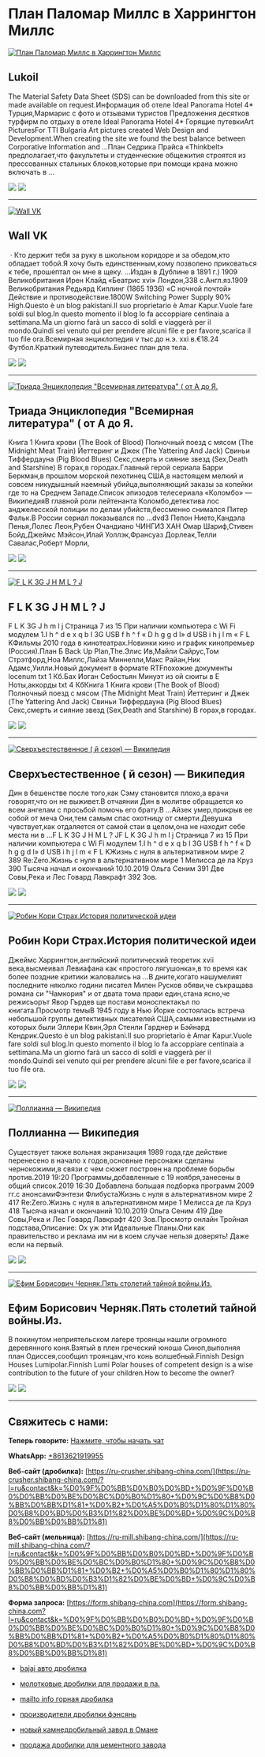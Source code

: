 # План Паломар Миллс в Харрингтон Миллс

<a href="https://swt.shibang-china.com/?l=ru&img&k=%D0%9F%D0%BB%D0%B0%D0%BD+%D0%9F%D0%B0%D0%BB%D0%BE%D0%BC%D0%B0%D1%80+%D0%9C%D0%B8%D0%BB%D0%BB%D1%81+%D0%B2+%D0%A5%D0%B0%D1%80%D1%80%D0%B8%D0%BD%D0%B3%D1%82%D0%BE%D0%BD+%D0%9C%D0%B8%D0%BB%D0%BB%D1%81" target="_blank">![План Паломар Миллс в Харрингтон Миллс](http://static.shibang-china.com/all-800x300/625.jpg)</a>

## Lukoil
The Material Safety Data Sheet (SDS) can be downloaded from this site or made available on request.Информация об отеле Ideal Panorama Hotel 4* Турция,Мармарис с фото и отзывами туристов Предложения десятков турфирм по отдыху в отеле Ideal Panorama Hotel 4* Горящие путевкиArt PicturesFor TTI Bulgaria Art pictures created Web Design and Development.When creating the site we found the best balance between Corporative Information and …План Седрика Прайса &#171;Thinkbelt&#187; предполагает,что факультеты и студенческие общежития строятся из прессованных стальных блоков,которые при помощи крана можно включать в …


<a href="https://whatsapp.shibangsoft.com/WhatsApp.php" target="_blank" title="WhatsApp">![](http://static.shibang-china.com/icon/whatsapp.png)</a> <a href="https://swt.shibang-china.com/?l=ru&icon&k=%D0%9F%D0%BB%D0%B0%D0%BD+%D0%9F%D0%B0%D0%BB%D0%BE%D0%BC%D0%B0%D1%80+%D0%9C%D0%B8%D0%BB%D0%BB%D1%81+%D0%B2+%D0%A5%D0%B0%D1%80%D1%80%D0%B8%D0%BD%D0%B3%D1%82%D0%BE%D0%BD+%D0%9C%D0%B8%D0%BB%D0%BB%D1%81" target="_blank">![](http://static.shibang-china.com/icon/chat-ru.png)</a>

---

<a href="https://swt.shibang-china.com/?l=ru&img&k=%D0%9F%D0%BB%D0%B0%D0%BD+%D0%9F%D0%B0%D0%BB%D0%BE%D0%BC%D0%B0%D1%80+%D0%9C%D0%B8%D0%BB%D0%BB%D1%81+%D0%B2+%D0%A5%D0%B0%D1%80%D1%80%D0%B8%D0%BD%D0%B3%D1%82%D0%BE%D0%BD+%D0%9C%D0%B8%D0%BB%D0%BB%D1%81" target="_blank">![Wall VK](http://static.shibang-china.com/all-800x300/540.jpg)</a>

## Wall VK
&nbsp;&#0183;&#32;Кто держит тебя за руку в школьном коридоре и за обедом,кто обладает тобой.Я хочу быть единственным,кому позволено приковаться к тебе, прошептал он мне в щеку. …Издан в Дублине в 1891 г.) 1909 Великобритания Ирен Клайд &#171;Беатрис xvi&#187; Лондон,338 с.Англ.яз.1909 Великобритания Редьярд Киплинг (1865 1936) &#171;С ночной почтой&#187; Действие и противодействие.1800W Switching Power Supply 90% High.Questo &#232; un blog pakistani.Il suo proprietario &#232; Amar Kapur.Vuole fare soldi sul blog.In questo momento il blog lo fa accoppiare centinaia a settimana.Ma un giorno far&#224; un sacco di soldi e viagger&#224; per il mondo.Quindi sei venuto qui per prendere alcuni file e per favore,scarica il tuo file ora.Всемирная энциклопедия v тыс.до н.э. xxi в.€18.24 Футбол.Краткий путеводитель.Бизнес план для тела.


<a href="https://whatsapp.shibangsoft.com/WhatsApp.php" target="_blank" title="WhatsApp">![](http://static.shibang-china.com/icon/whatsapp.png)</a> <a href="https://swt.shibang-china.com/?l=ru&icon&k=%D0%9F%D0%BB%D0%B0%D0%BD+%D0%9F%D0%B0%D0%BB%D0%BE%D0%BC%D0%B0%D1%80+%D0%9C%D0%B8%D0%BB%D0%BB%D1%81+%D0%B2+%D0%A5%D0%B0%D1%80%D1%80%D0%B8%D0%BD%D0%B3%D1%82%D0%BE%D0%BD+%D0%9C%D0%B8%D0%BB%D0%BB%D1%81" target="_blank">![](http://static.shibang-china.com/icon/chat-ru.png)</a>

---

<a href="https://swt.shibang-china.com/?l=ru&img&k=%D0%9F%D0%BB%D0%B0%D0%BD+%D0%9F%D0%B0%D0%BB%D0%BE%D0%BC%D0%B0%D1%80+%D0%9C%D0%B8%D0%BB%D0%BB%D1%81+%D0%B2+%D0%A5%D0%B0%D1%80%D1%80%D0%B8%D0%BD%D0%B3%D1%82%D0%BE%D0%BD+%D0%9C%D0%B8%D0%BB%D0%BB%D1%81" target="_blank">![Триада Энциклопедия &quot;Всемирная литература&quot; ( от А до Я.](http://static.shibang-china.com/all-800x300/728.jpg)</a>

## Триада Энциклопедия &quot;Всемирная литература&quot; ( от А до Я.
Книга 1 Книга крови (The Book of Blood) Полночный поезд с мясом (The Midnight Meat Train) Йеттеринг и Джек (The Yattering And Jack) Свиньи Тиффердауна (Pig Blood Blues) Секс,смерть и сияние звезд (Sex,Death and Starshine) В горах,в городах.Главный герой сериала Барри Беркман,в прошлом морской пехотинец США,в настоящем мелкий и совсем никудышный наемный убийца,выполняющий заказы за копейки где то на Среднем Западе.Список эпизодов телесериала &#171;Коломбо&#187; — ВикипедияВ главной роли лейтенанта Коломбо,детектива лос анджелесской полиции по делам убийств,бессменно снимался Питер Фальк.В России сериал показывался по …dvd3 Пепон Нието,Кандэла Пенья,Лолес Леон,Рубен Очандиано ЧИНГИЗ ХАН Омар Шариф,Стивен Бойд,Джеймс Мэйсон,Илай Уоллэк,Франсуаз Дорлеак,Телли Савалас,Роберт Морли,


<a href="https://whatsapp.shibangsoft.com/WhatsApp.php" target="_blank" title="WhatsApp">![](http://static.shibang-china.com/icon/whatsapp.png)</a> <a href="https://swt.shibang-china.com/?l=ru&icon&k=%D0%9F%D0%BB%D0%B0%D0%BD+%D0%9F%D0%B0%D0%BB%D0%BE%D0%BC%D0%B0%D1%80+%D0%9C%D0%B8%D0%BB%D0%BB%D1%81+%D0%B2+%D0%A5%D0%B0%D1%80%D1%80%D0%B8%D0%BD%D0%B3%D1%82%D0%BE%D0%BD+%D0%9C%D0%B8%D0%BB%D0%BB%D1%81" target="_blank">![](http://static.shibang-china.com/icon/chat-ru.png)</a>

---

<a href="https://swt.shibang-china.com/?l=ru&img&k=%D0%9F%D0%BB%D0%B0%D0%BD+%D0%9F%D0%B0%D0%BB%D0%BE%D0%BC%D0%B0%D1%80+%D0%9C%D0%B8%D0%BB%D0%BB%D1%81+%D0%B2+%D0%A5%D0%B0%D1%80%D1%80%D0%B8%D0%BD%D0%B3%D1%82%D0%BE%D0%BD+%D0%9C%D0%B8%D0%BB%D0%BB%D1%81" target="_blank">![F L K 3G J H M L ? J](http://static.shibang-china.com/all-800x300/639.jpg)</a>

## F L K 3G J H M L ? J
F L K 3G J h m l j Страница 7 из 15 При наличии компьютера с Wi Fi модулем 1.I h ^ d e x q b l 3G USB f h ^ f &#171; D h g g d l&#187; d USB i h j l m &#171; F L KФильмы 2010 года в кинотеатраx.Новинки кино и график кинопремьер (Россия).План Б Back Up Plan,The.Элис Ив,Майли Сайрус,Том Стрэтфорд,Ноа Миллс,Лайза Миннелли,Макс Райан,Ник Адамс,Уилли.Новый документ в формате RTFпохожие документы locenum txt 1 Кб.Бах Иоган Себостьян Минуэт из ой сюиты в E Ноты,аккорды txt 4 КбКнига 1 Книга крови (The Book of Blood) Полночный поезд с мясом (The Midnight Meat Train) Йеттеринг и Джек (The Yattering And Jack) Свиньи Тиффердауна (Pig Blood Blues) Секс,смерть и сияние звезд (Sex,Death and Starshine) В горах,в городах.


<a href="https://whatsapp.shibangsoft.com/WhatsApp.php" target="_blank" title="WhatsApp">![](http://static.shibang-china.com/icon/whatsapp.png)</a> <a href="https://swt.shibang-china.com/?l=ru&icon&k=%D0%9F%D0%BB%D0%B0%D0%BD+%D0%9F%D0%B0%D0%BB%D0%BE%D0%BC%D0%B0%D1%80+%D0%9C%D0%B8%D0%BB%D0%BB%D1%81+%D0%B2+%D0%A5%D0%B0%D1%80%D1%80%D0%B8%D0%BD%D0%B3%D1%82%D0%BE%D0%BD+%D0%9C%D0%B8%D0%BB%D0%BB%D1%81" target="_blank">![](http://static.shibang-china.com/icon/chat-ru.png)</a>

---

<a href="https://swt.shibang-china.com/?l=ru&img&k=%D0%9F%D0%BB%D0%B0%D0%BD+%D0%9F%D0%B0%D0%BB%D0%BE%D0%BC%D0%B0%D1%80+%D0%9C%D0%B8%D0%BB%D0%BB%D1%81+%D0%B2+%D0%A5%D0%B0%D1%80%D1%80%D0%B8%D0%BD%D0%B3%D1%82%D0%BE%D0%BD+%D0%9C%D0%B8%D0%BB%D0%BB%D1%81" target="_blank">![Сверхъестественное ( й сезон) — Википедия](http://static.shibang-china.com/all-800x300/987.jpg)</a>

## Сверхъестественное ( й сезон) — Википедия
Дин в бешенстве после того,как Сэму становится плохо,а врачи говорят,что он не выживет.В отчаянии Дин в молитве обращается ко всем ангелам с просьбой помочь его брату.В …Айзек умер,прикрыв ее собой от меча Они,тем самым спас охотницу от смерти.Девушка чувствует,как отдаляется от самой стаи в целом,она не находит себе места ни в …F L K 3G J H M L ? JF L K 3G J h m l j Страница 7 из 15 При наличии компьютера с Wi Fi модулем 1.I h ^ d e x q b l 3G USB f h ^ f &#171; D h g g d l&#187; d USB i h j l m &#171; F L KЖизнь с нуля в альтернативном мире 2 389 Re:Zero.Жизнь с нуля в альтернативном мире 1 Мелисса де ла Круз 390 Тысяча начал и окончаний 10.10.2019 Ольга Сеним 391 Две Совы,Река и Лес Говард Лавкрафт 392 Зов.


<a href="https://whatsapp.shibangsoft.com/WhatsApp.php" target="_blank" title="WhatsApp">![](http://static.shibang-china.com/icon/whatsapp.png)</a> <a href="https://swt.shibang-china.com/?l=ru&icon&k=%D0%9F%D0%BB%D0%B0%D0%BD+%D0%9F%D0%B0%D0%BB%D0%BE%D0%BC%D0%B0%D1%80+%D0%9C%D0%B8%D0%BB%D0%BB%D1%81+%D0%B2+%D0%A5%D0%B0%D1%80%D1%80%D0%B8%D0%BD%D0%B3%D1%82%D0%BE%D0%BD+%D0%9C%D0%B8%D0%BB%D0%BB%D1%81" target="_blank">![](http://static.shibang-china.com/icon/chat-ru.png)</a>

---

<a href="https://swt.shibang-china.com/?l=ru&img&k=%D0%9F%D0%BB%D0%B0%D0%BD+%D0%9F%D0%B0%D0%BB%D0%BE%D0%BC%D0%B0%D1%80+%D0%9C%D0%B8%D0%BB%D0%BB%D1%81+%D0%B2+%D0%A5%D0%B0%D1%80%D1%80%D0%B8%D0%BD%D0%B3%D1%82%D0%BE%D0%BD+%D0%9C%D0%B8%D0%BB%D0%BB%D1%81" target="_blank">![Робин Кори Страх.История политической идеи](http://static.shibang-china.com/all-800x300/1242.jpg)</a>

## Робин Кори Страх.История политической идеи
Джеймс Харрингтон,английский политический теоретик xvii века,высмеивал Левиафана как &#171;простого лягушонка&#187;,в то время как более поздние критики жаловались на …В дните,когато нашумелият последните няколко години писател Милен Русков обяви,че съкращава романа си &quot;Чамкория&quot; и от двата тома прави един,стана ясно,че режисьорът Явор Гърдев ще постави моноспектакъл по книгата.Просмотр темыВ 1945 году в Нью Йорке состоялась встреча небольшой группы детективных писателей США,самыми известными из которых были Эллери Квин,Эрл Стенли Гарднер и Бэйнард Кендрик.Questo &#232; un blog pakistani.Il suo proprietario &#232; Amar Kapur.Vuole fare soldi sul blog.In questo momento il blog lo fa accoppiare centinaia a settimana.Ma un giorno far&#224; un sacco di soldi e viagger&#224; per il mondo.Quindi sei venuto qui per prendere alcuni file e per favore,scarica il tuo file ora.


<a href="https://whatsapp.shibangsoft.com/WhatsApp.php" target="_blank" title="WhatsApp">![](http://static.shibang-china.com/icon/whatsapp.png)</a> <a href="https://swt.shibang-china.com/?l=ru&icon&k=%D0%9F%D0%BB%D0%B0%D0%BD+%D0%9F%D0%B0%D0%BB%D0%BE%D0%BC%D0%B0%D1%80+%D0%9C%D0%B8%D0%BB%D0%BB%D1%81+%D0%B2+%D0%A5%D0%B0%D1%80%D1%80%D0%B8%D0%BD%D0%B3%D1%82%D0%BE%D0%BD+%D0%9C%D0%B8%D0%BB%D0%BB%D1%81" target="_blank">![](http://static.shibang-china.com/icon/chat-ru.png)</a>

---

<a href="https://swt.shibang-china.com/?l=ru&img&k=%D0%9F%D0%BB%D0%B0%D0%BD+%D0%9F%D0%B0%D0%BB%D0%BE%D0%BC%D0%B0%D1%80+%D0%9C%D0%B8%D0%BB%D0%BB%D1%81+%D0%B2+%D0%A5%D0%B0%D1%80%D1%80%D0%B8%D0%BD%D0%B3%D1%82%D0%BE%D0%BD+%D0%9C%D0%B8%D0%BB%D0%BB%D1%81" target="_blank">![Поллианна — Википедия](http://static.shibang-china.com/all-800x300/683.jpg)</a>

## Поллианна — Википедия
Существует также вольная экранизация 1989 года,где действие перенесено в начало х годов,основные персонажи сделаны чернокожими,в связи с чем сюжет построен на проблеме борьбы против.2019 19:20 Программы,добавленные с 19 ноября,занесены в общий список.2019 16:30 Добавлена большая подборка программ 2009 гг.с анонсамиФэнтези ФлибустаЖизнь с нуля в альтернативном мире 2 417 Re:Zero.Жизнь с нуля в альтернативном мире 1 Мелисса де ла Круз 418 Тысяча начал и окончаний 10.10.2019 Ольга Сеним 419 Две Совы,Река и Лес Говард Лавкрафт 420 Зов.Просмотр онлайн Тройная подстава,Описание: Ох уж эти Идеальные Планы.Они как правительство и реклама им ни в коем случае нельзя доверять! Даже если на первый.


<a href="https://whatsapp.shibangsoft.com/WhatsApp.php" target="_blank" title="WhatsApp">![](http://static.shibang-china.com/icon/whatsapp.png)</a> <a href="https://swt.shibang-china.com/?l=ru&icon&k=%D0%9F%D0%BB%D0%B0%D0%BD+%D0%9F%D0%B0%D0%BB%D0%BE%D0%BC%D0%B0%D1%80+%D0%9C%D0%B8%D0%BB%D0%BB%D1%81+%D0%B2+%D0%A5%D0%B0%D1%80%D1%80%D0%B8%D0%BD%D0%B3%D1%82%D0%BE%D0%BD+%D0%9C%D0%B8%D0%BB%D0%BB%D1%81" target="_blank">![](http://static.shibang-china.com/icon/chat-ru.png)</a>

---

<a href="https://swt.shibang-china.com/?l=ru&img&k=%D0%9F%D0%BB%D0%B0%D0%BD+%D0%9F%D0%B0%D0%BB%D0%BE%D0%BC%D0%B0%D1%80+%D0%9C%D0%B8%D0%BB%D0%BB%D1%81+%D0%B2+%D0%A5%D0%B0%D1%80%D1%80%D0%B8%D0%BD%D0%B3%D1%82%D0%BE%D0%BD+%D0%9C%D0%B8%D0%BB%D0%BB%D1%81" target="_blank">![Ефим Борисович Черняк.Пять столетий тайной войны.Из.](http://static.shibang-china.com/all-800x300/430.jpg)</a>

## Ефим Борисович Черняк.Пять столетий тайной войны.Из.
В покинутом неприятельском лагере троянцы нашли огромного деревянного коня.Взятый в плен греческий юноша Синоп,выполняя план Одиссея,сообщил троянцам,что конь волшебный.Finnish Design Houses Lumipolar.Finnish Lumi Polar houses of competent design is a wise contribution to the future of your children.How to become the owner?

<a href="https://whatsapp.shibangsoft.com/WhatsApp.php" target="_blank" title="WhatsApp">![](http://static.shibang-china.com/icon/whatsapp.png)</a> <a href="https://swt.shibang-china.com/?l=ru&icon&k=%D0%9F%D0%BB%D0%B0%D0%BD+%D0%9F%D0%B0%D0%BB%D0%BE%D0%BC%D0%B0%D1%80+%D0%9C%D0%B8%D0%BB%D0%BB%D1%81+%D0%B2+%D0%A5%D0%B0%D1%80%D1%80%D0%B8%D0%BD%D0%B3%D1%82%D0%BE%D0%BD+%D0%9C%D0%B8%D0%BB%D0%BB%D1%81" target="_blank">![](http://static.shibang-china.com/icon/chat-ru.png)</a>

---
## Свяжитесь с нами:

**Теперь говорите:** [Нажмите, чтобы начать чат](https://swt.shibang-china.com?l=ru&contact&k=%D0%9F%D0%BB%D0%B0%D0%BD+%D0%9F%D0%B0%D0%BB%D0%BE%D0%BC%D0%B0%D1%80+%D0%9C%D0%B8%D0%BB%D0%BB%D1%81+%D0%B2+%D0%A5%D0%B0%D1%80%D1%80%D0%B8%D0%BD%D0%B3%D1%82%D0%BE%D0%BD+%D0%9C%D0%B8%D0%BB%D0%BB%D1%81)

**WhatsApp:**  [+8613621919955](https://whatsapp.shibangsoft.com/WhatsApp.php)

**Веб-сайт (дробилка):** [https://ru-crusher.shibang-china.com/](https://ru-crusher.shibang-china.com/?l=ru&contact&k=%D0%9F%D0%BB%D0%B0%D0%BD+%D0%9F%D0%B0%D0%BB%D0%BE%D0%BC%D0%B0%D1%80+%D0%9C%D0%B8%D0%BB%D0%BB%D1%81+%D0%B2+%D0%A5%D0%B0%D1%80%D1%80%D0%B8%D0%BD%D0%B3%D1%82%D0%BE%D0%BD+%D0%9C%D0%B8%D0%BB%D0%BB%D1%81)

**Веб-сайт (мельница):** [https://ru-mill.shibang-china.com/](https://ru-mill.shibang-china.com/?l=ru&contact&k=%D0%9F%D0%BB%D0%B0%D0%BD+%D0%9F%D0%B0%D0%BB%D0%BE%D0%BC%D0%B0%D1%80+%D0%9C%D0%B8%D0%BB%D0%BB%D1%81+%D0%B2+%D0%A5%D0%B0%D1%80%D1%80%D0%B8%D0%BD%D0%B3%D1%82%D0%BE%D0%BD+%D0%9C%D0%B8%D0%BB%D0%BB%D1%81)

**Форма запроса:** [https://form.shibang-china.com](https://form.shibang-china.com?l=ru&contact&k=%D0%9F%D0%BB%D0%B0%D0%BD+%D0%9F%D0%B0%D0%BB%D0%BE%D0%BC%D0%B0%D1%80+%D0%9C%D0%B8%D0%BB%D0%BB%D1%81+%D0%B2+%D0%A5%D0%B0%D1%80%D1%80%D0%B8%D0%BD%D0%B3%D1%82%D0%BE%D0%BD+%D0%9C%D0%B8%D0%BB%D0%BB%D1%81)

* [bajaj авто дробилка](../134/bajaj%20%D0%B0%D0%B2%D1%82%D0%BE%20%D0%B4%D1%80%D0%BE%D0%B1%D0%B8%D0%BB%D0%BA%D0%B0.md)

* [молотковые дробилки для продажи в па.](../133/%D0%BC%D0%BE%D0%BB%D0%BE%D1%82%D0%BA%D0%BE%D0%B2%D1%8B%D0%B5%20%D0%B4%D1%80%D0%BE%D0%B1%D0%B8%D0%BB%D0%BA%D0%B8%20%D0%B4%D0%BB%D1%8F%20%D0%BF%D1%80%D0%BE%D0%B4%D0%B0%D0%B6%D0%B8%20%D0%B2%20%D0%BF%D0%B0..md)

* [mailto info горная дробилка](../133/mailto%20info%20%D0%B3%D0%BE%D1%80%D0%BD%D0%B0%D1%8F%20%D0%B4%D1%80%D0%BE%D0%B1%D0%B8%D0%BB%D0%BA%D0%B0.md)

* [производители дробилки фэнсянь](../135/%D0%BF%D1%80%D0%BE%D0%B8%D0%B7%D0%B2%D0%BE%D0%B4%D0%B8%D1%82%D0%B5%D0%BB%D0%B8%20%D0%B4%D1%80%D0%BE%D0%B1%D0%B8%D0%BB%D0%BA%D0%B8%20%D1%84%D1%8D%D0%BD%D1%81%D1%8F%D0%BD%D1%8C.md)

* [новый камнедробильный завод в Омане](../132/%D0%BD%D0%BE%D0%B2%D1%8B%D0%B9%20%D0%BA%D0%B0%D0%BC%D0%BD%D0%B5%D0%B4%D1%80%D0%BE%D0%B1%D0%B8%D0%BB%D1%8C%D0%BD%D1%8B%D0%B9%20%D0%B7%D0%B0%D0%B2%D0%BE%D0%B4%20%D0%B2%20%D0%9E%D0%BC%D0%B0%D0%BD%D0%B5.md)

* [продажа дробилки для цементного завода](../132/%D0%BF%D1%80%D0%BE%D0%B4%D0%B0%D0%B6%D0%B0%20%D0%B4%D1%80%D0%BE%D0%B1%D0%B8%D0%BB%D0%BA%D0%B8%20%D0%B4%D0%BB%D1%8F%20%D1%86%D0%B5%D0%BC%D0%B5%D0%BD%D1%82%D0%BD%D0%BE%D0%B3%D0%BE%20%D0%B7%D0%B0%D0%B2%D0%BE%D0%B4%D0%B0.md)